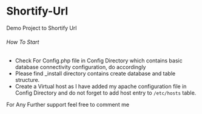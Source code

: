 # Shortify-Url
Demo Project to Shortify Url

###### How To Start 

* Check For Config.php file in Config Directory which contains basic database connectivity configuration, do accordingly
* Please find _install directory contains create database and table structure.
* Create a Virtual host as I have added my apache configuration file in Config Directory and do not forget to add host entry to `/etc/hosts` table.






For Any Further support feel free to comment me 